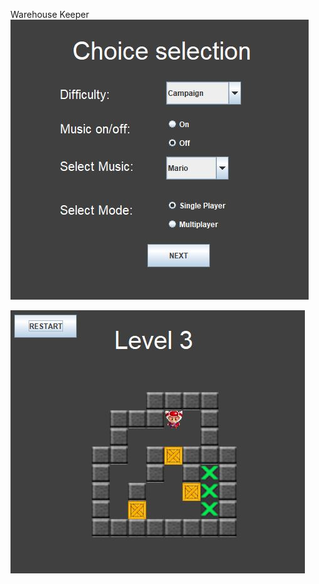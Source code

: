 Warehouse Keeper
![Alt text](/images/Capture1.JPG?raw=true "Choosing levels")

![Alt text](/images/Capture2.JPG?raw=true "Game page")